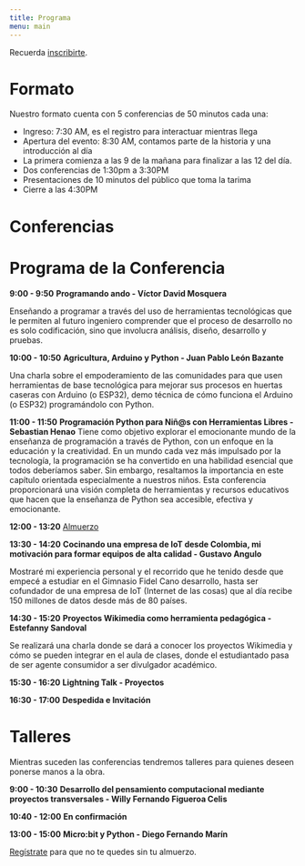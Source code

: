 ```yaml
---
title: Programa
menu: main
---
```


Recuerda [inscribirte](https://edupytickets.slec.net/).

# Formato
Nuestro formato cuenta con 5 conferencias de 50 minutos cada una:
 * Ingreso: 7:30 AM, es el registro para interactuar mientras llega
 * Apertura del evento: 8:30 AM, contamos parte de la historia y una introducción al día
 * La primera comienza a las 9 de la mañana para finalizar a las 12 del día.
 * Dos conferencias de 1:30pm a 3:30PM
 * Presentaciones de 10 minutos del público que toma la tarima
 * Cierre a las 4:30PM

# Conferencias
# Programa de la Conferencia

**9:00 - 9:50**
**Programando ando - Víctor David Mosquera**

Enseñando a programar a través del uso de herramientas tecnológicas que le permiten al futuro ingeniero comprender que el proceso de desarrollo no es solo codificación, sino que involucra análisis, diseño, desarrollo y pruebas.

**10:00 - 10:50**
**Agricultura, Arduino y Python - Juan Pablo León Bazante**

Una charla sobre el empoderamiento de las comunidades para que usen herramientas de base tecnológica para mejorar sus procesos en huertas caseras con Arduino (o ESP32), demo técnica de cómo funciona el Arduino (o ESP32) programándolo con Python.

**11:00 - 11:50**
**Programación Python para Niñ@s con Herramientas Libres - Sebastian Henao**
Tiene como objetivo explorar el emocionante mundo de la enseñanza de programación a través de Python, con un enfoque en la educación y la creatividad. En un mundo cada vez más impulsado por la tecnología, la programación se ha convertido en una habilidad esencial que todos deberíamos saber. Sin embargo, resaltamos la importancia en este capítulo orientada especialmente a nuestros niños. Esta conferencia proporcionará una visión completa de herramientas y recursos educativos que hacen que la enseñanza de Python sea accesible, efectiva y emocionante.

**12:00 - 13:20**
[Almuerzo](https://edupytickets.slec.net/)

**13:30 - 14:20**
**Cocinando una empresa de IoT desde Colombia, mi motivación para formar equipos de alta calidad - Gustavo Angulo**

Mostraré mi experiencia personal y el recorrido que he tenido desde que empecé a estudiar en el Gimnasio Fidel Cano desarrollo, hasta ser cofundador de una empresa de IoT (Internet de las cosas) que al día recibe 150 millones de datos desde más de 80 países.

**14:30 - 15:20**
**Proyectos Wikimedia como herramienta pedagógica - Estefanny Sandoval**

Se realizará una charla donde se dará a conocer los proyectos Wikimedia y cómo se pueden integrar en el aula de clases, donde el estudiantado pasa de ser agente consumidor a ser divulgador académico.

**15:30 - 16:20**
**Lightning Talk - Proyectos**

**16:30 - 17:00**
**Despedida e Invitación**

# Talleres

Mientras suceden las conferencias tendremos talleres para quienes deseen ponerse manos a la obra.

**9:00 - 10:30**
**Desarrollo del pensamiento computacional mediante proyectos transversales - Willy Fernando Figueroa Celis**

**10:40 - 12:00**
**En confirmación**

**13:00 - 15:00**
**Micro:bit y Python - Diego Fernando Marín**

[Regístrate](https://edupytickets.slec.net/) para que no te quedes sin tu almuerzo.
